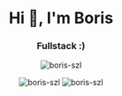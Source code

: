 <h1 align="center">Hi 👋, I'm Boris</h1>
<h3 align="center">Fullstack :)</h3>

<p align="middle">
  <a href="https://github.com/ryo-ma/github-profile-trophy"></a>
  <img src="https://github-profile-trophy.vercel.app/?username=boris-szl" alt="boris-szl"/>
</p>
<p align="middle">
  <img src="https://github-readme-streak-stats.herokuapp.com/?user=boris-szl&" alt="boris-szl"/>
  <img src="https://github-readme-stats.vercel.app/api?username=boris-szl&show_icons=true&locale=en" alt="boris-szl" />
</p>

